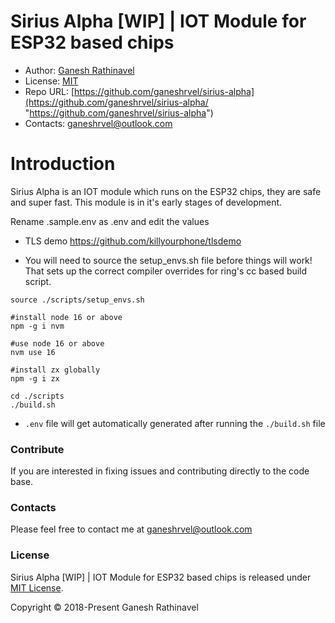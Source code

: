 # Sirius Alpha [WIP] | IOT Module for ESP32 based chips

- Author: [Ganesh Rathinavel](https://www.linkedin.com/in/ganeshrvel "Ganesh Rathinavel")
- License: [MIT](https://github.com/ganeshrvel/sirius-alpha/blob/master/LICENSE "MIT")
- Repo URL: [https://github.com/ganeshrvel/sirius-alpha](https://github.com/ganeshrvel/sirius-alpha/ "https://github.com/ganeshrvel/sirius-alpha")
- Contacts: ganeshrvel@outlook.com

# Introduction
Sirius Alpha is an IOT module which runs on the ESP32 chips, they are safe and super fast. This module is in it's early stages of development.

Rename .sample.env as .env and edit the values

- TLS demo https://github.com/killyourphone/tlsdemo

- You will need to source the setup_envs.sh file before things will work! That sets up the correct compiler overrides for ring's cc based build script.
```shell
source ./scripts/setup_envs.sh
```


```shell
#install node 16 or above
npm -g i nvm

#use node 16 or above
nvm use 16

#install zx globally
npm -g i zx
```

```shell
cd ./scripts
./build.sh
```

- `.env` file will get automatically generated after running the `./build.sh` file

### Contribute
If you are interested in fixing issues and contributing directly to the code base.

### Contacts
Please feel free to contact me at ganeshrvel@outlook.com

### License
Sirius Alpha [WIP] | IOT Module for ESP32 based chips is released under [MIT License](https://github.com/ganeshrvel/sirius-alpha/blob/master/LICENSE "MIT License").

Copyright © 2018-Present Ganesh Rathinavel
